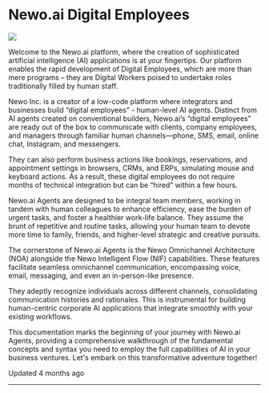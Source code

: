 # Newo.ai Digital Employees

![](https://files.readme.io/db3ab99-IMG_6209.png)

Welcome to the Newo.ai platform, where the creation of sophisticated artificial intelligence (AI) applications is at your fingertips. Our platform enables the rapid development of Digital Employees, which are more than mere programs – they are Digital Workers poised to undertake roles traditionally filled by human staff.

Newo Inc. is a creator of a low-code platform where integrators and businesses build “digital employees” - human-level AI agents. Distinct from AI agents created on conventional builders, Newo.ai’s “digital employees” are ready out of the box to communicate with clients, company employees, and managers through familiar human channels—phone, SMS, email, online chat, Instagram, and messengers.

They can also perform business actions like bookings, reservations, and appointment settings in browsers, CRMs, and ERPs, simulating mouse and keyboard actions. As a result, these digital employees do not require months of technical integration but can be “hired” within a few hours.

Newo.ai Agents are designed to be integral team members, working in tandem with human colleagues to enhance efficiency, ease the burden of urgent tasks, and foster a healthier work-life balance. They assume the brunt of repetitive and routine tasks, allowing your human team to devote more time to family, friends, and higher-level strategic and creative pursuits.

The cornerstone of Newo.ai Agents is the Newo Omnichannel Architecture (NOA) alongside the Newo Intelligent Flow (NIF) capabilities. These features facilitate seamless omnichannel communication, encompassing voice, email, messaging, and even an in-person-like presence.

They adeptly recognize individuals across different channels, consolidating communication histories and rationales. This is instrumental for building human-centric corporate AI applications that integrate smoothly with your existing workflows.

This documentation marks the beginning of your journey with Newo.ai Agents, providing a comprehensive walkthrough of the fundamental concepts and syntax you need to employ the full capabilities of AI in your business ventures. Let's embark on this transformative adventure together!

Updated 4 months ago

* * *
